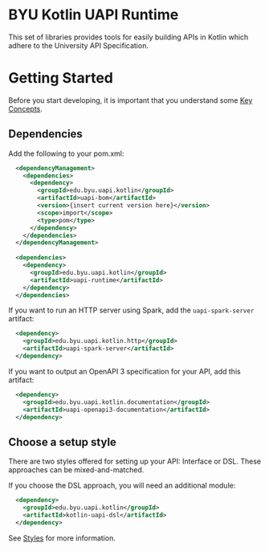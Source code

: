 # BYU Kotlin UAPI Runtime

This set of libraries provides tools for easily building APIs in Kotlin which adhere to the University API Specification.

# Getting Started

Before you start developing, it is important that you understand some [Key Concepts](./key-concepts.md).

## Dependencies

Add the following to your pom.xml:

```xml
  <dependencyManagement>
    <dependencies>
      <dependency>
        <groupId>edu.byu.uapi.kotlin</groupId>
        <artifactId>uapi-bom</artifactId>
        <version>{insert current version here}</version>
        <scope>import</scope>
        <type>pom</type>
      </dependency>
    </dependencies>
  </dependencyManagement>
  
  <dependencies>
    <dependency>
      <groupId>edu.byu.uapi.kotlin</groupId>
      <artifactId>uapi-runtime</artifactId>
    </dependency>
  </dependencies>
```

If you want to run an HTTP server using Spark, add the `uapi-spark-server` artifact:

```xml
  <dependency>
    <groupId>edu.byu.uapi.kotlin.http</groupId>
    <artifactId>uapi-spark-server</artifactId>
  </dependency>
```

If you want to output an OpenAPI 3 specification for your API, add this artifact:

```xml
  <dependency>
    <groupId>edu.byu.uapi.kotlin.documentation</groupId>
    <artifactId>uapi-openapi3-documentation</artifactId>
  </dependency>
```

## Choose a setup style

There are two styles offered for setting up your API: Interface or DSL. These approaches can be mixed-and-matched.

If you choose the DSL approach, you will need an additional module:

```xml
  <dependency>
    <groupId>edu.byu.uapi.kotlin</groupId>
    <artifactId>kotlin-uapi-dsl</artifactId>
  </dependency>
```

See [Styles](styles.md) for more information.

